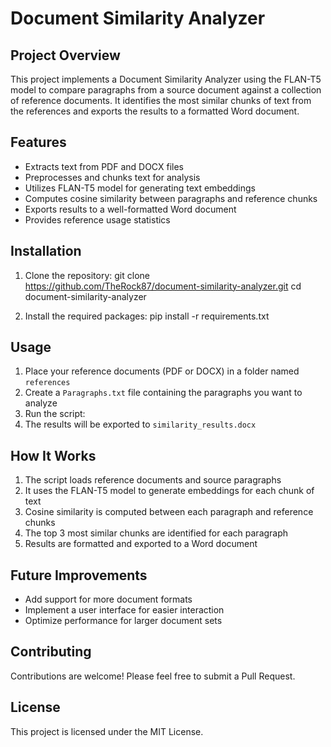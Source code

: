 # Document Similarity Analyzer

## Project Overview

This project implements a Document Similarity Analyzer using the FLAN-T5 model to compare paragraphs from a source document against a collection of reference documents. It identifies the most similar chunks of text from the references and exports the results to a formatted Word document.

## Features

- Extracts text from PDF and DOCX files
- Preprocesses and chunks text for analysis
- Utilizes FLAN-T5 model for generating text embeddings
- Computes cosine similarity between paragraphs and reference chunks
- Exports results to a well-formatted Word document
- Provides reference usage statistics

## Installation

1. Clone the repository:
git clone https://github.com/TheRock87/document-similarity-analyzer.git
cd document-similarity-analyzer

3. Install the required packages:
pip install -r requirements.txt

## Usage

1. Place your reference documents (PDF or DOCX) in a folder named `references`
2. Create a `Paragraphs.txt` file containing the paragraphs you want to analyze
3. Run the script:
4. The results will be exported to `similarity_results.docx`

## How It Works

1. The script loads reference documents and source paragraphs
2. It uses the FLAN-T5 model to generate embeddings for each chunk of text
3. Cosine similarity is computed between each paragraph and reference chunks
4. The top 3 most similar chunks are identified for each paragraph
5. Results are formatted and exported to a Word document

## Future Improvements

- Add support for more document formats
- Implement a user interface for easier interaction
- Optimize performance for larger document sets

## Contributing

Contributions are welcome! Please feel free to submit a Pull Request.

## License

This project is licensed under the MIT License.
